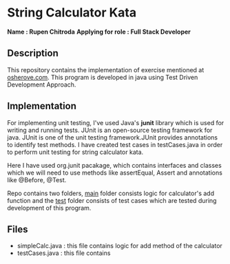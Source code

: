# String Calculator Kata

**Name : Rupen Chitroda**
**Applying for role : Full Stack Developer**

## Description 
This repository contains the implementation of exercise mentioned at [osherove.com](https://osherove.com/tdd-kata-1). This program is developed in java using Test Driven Development Approach. 

## Implementation
For implementing unit testing, I've used Java's **junit** library which is used for writing and running tests. JUnit is an open-source testing framework for java. JUnit is one of the unit testing framework.JUnit provides annotations to identify test methods. I have created test cases in testCases.java in order to perform unit testing for string calculator kata.

Here I have used org.junit pacakage, which contains interfaces and classes which we will need to use methods like assertEqual, Assert and annotations like @Before, @Test.

Repo contains two folders, [main](main/java/) folder consists logic for calculator's add function and the [test](test/java) folder consists of test cases which are tested during development of this program.

## Files
- simpleCalc.java : this file contains logic for add method of the calculator
- testCases.java : this file contains 
